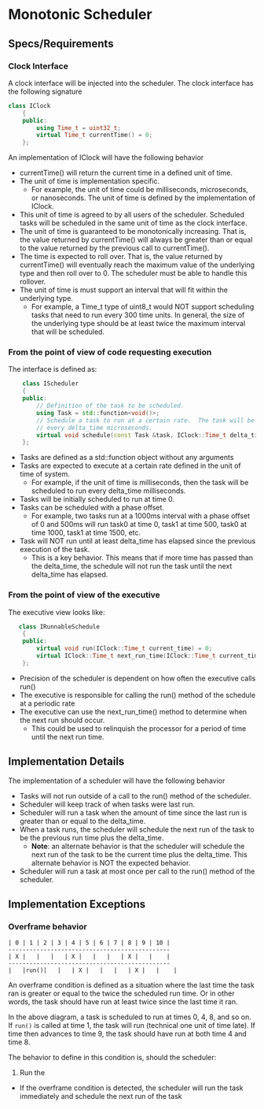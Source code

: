 # Monotonic Scheduler

## Specs/Requirements

### Clock Interface

A clock interface will be injected into the scheduler. The clock interface has the 
following signature

```c++
class IClock
    {
    public:
        using Time_t = uint32_t;
        virtual Time_t currentTime() = 0;
    };
```

An implementation of IClock will have the following behavior

- currentTime() will return the current time in a defined unit of time. 
- The unit of time is implementation specific.
    -  For example, the unit of time could be milliseconds, microseconds, 
  or nanoseconds. The unit of time is defined by the implementation of IClock.
- This unit of time is agreed to by all users of the scheduler.  Scheduled tasks will be 
  scheduled in the same unit of time as the clock interface.
- The unit of time is guaranteed to be monotonically increasing. That is, the value returned 
  by currentTime() will always be greater than or equal to the value returned by the previous 
  call to currentTime().
- The time is expected to roll over. That is, the value returned by currentTime() will 
  eventually reach the maximum value of the underlying type and then roll over to 0. The 
  scheduler must be able to handle this rollover.
- The unit of time is must support an interval that will fit within the underlying type. 
    - For example, a Time_t type of uint8_t would NOT support scheduling tasks that
    need to run every 300 time units.  In general, the size of the underlying type should be
    at least twice the maximum interval that will be scheduled.

### From the point of view of code requesting execution

The interface is defined as:

```c++
    class IScheduler
    {
    public:
        // Definition of the task to be scheduled.
        using Task = std::function<void()>;
        // Schedule a task to run at a certain rate.  The task will be run
        // every delta_time microseconds.
        virtual void schedule(const Task &task, IClock::Time_t delta_time, IClock::Time_t phase=0) = 0;
    };
```

- Tasks are defined as a std::function object without any arguments
- Tasks are expected to execute at a certain rate defined in the unit of time of system. 
    - For example, if the unit of time is milliseconds, then the task will be scheduled to 
  run every delta_time milliseconds.
- Tasks will be initially scheduled to run at time 0.
- Tasks can be scheduled with a phase offset.
    - For example, two tasks run at a 1000ms interval with a phase offset of 0 and 500ms
    will run task0 at time 0, task1 at time 500, task0 at time 1000, task1 at time 1500, etc.
- Task will NOT run until at least delta_time has elapsed since the previous execution of the task.
    - This is a key behavior.  This means that if more time has passed than the delta_time,
    the schedule will not run the task until the next delta_time has elapsed.

### From the point of view of the executive

The executive view looks like:

```c++
   class IRunnableSchedule
    {
    public:
        virtual void run(IClock::Time_t current_time) = 0;
        virtual IClock::Time_t next_run_time(IClock::Time_t current_time) const = 0;
    };
```

- Precision of the scheduler is dependent on how often the executive calls run()
- The executive is responsible for calling the run() method of the schedule at a periodic rate
- The executive can use the next_run_time() method to determine when the next run should occur.
  - This could be used to relinquish the processor for a period of time until the next run time.

## Implementation Details

The implementation of a scheduler will have the following behavior

- Tasks will not run outside of a call to the run() method of the scheduler.
- Scheduler will keep track of when tasks were last run.
- Scheduler will run a task when the amount of time since the last run is greater than or equal to the delta_time.
- When a task runs, the scheduler will schedule the next run of the task to be the previous run time plus the delta_time.
    - **Note**: an alternate behavior is that the scheduler will schedule the next run of the task to be the current time plus the delta_time.  This alternate behavior is NOT the expected behavior.
- Scheduler will run a task at most once per call to the run() method of the scheduler.

## Implementation Exceptions

### Overframe behavior

```
| 0 | 1 | 2 | 3 | 4 | 5 | 6 | 7 | 8 | 9 | 10 |
----------------------------------------------
| X |   |   |   | X |   |   |   | X |   |    |
----------------------------------------------
|   |run()|   |   | X |   |   |   | X |   |    |

```

An overframe condition is defined as a situation where the last time the task ran is greater or equal to the twice the scheduled run time.  Or in other words, the task should have run at least twice since the last time it ran.

In the above diagram, a task is scheduled to run at times 0, 4, 8, and so on.  If ```run()``` is
called at time 1, the task will run (technical one unit of time late).  If time then advances
to time 9, the task should have run at both time 4 and time 8.

The behavior to define in this condition is, should the scheduler:
1. Run the 

- If the overframe condition is detected, the scheduler will run the task immediately and schedule the next run of the task 